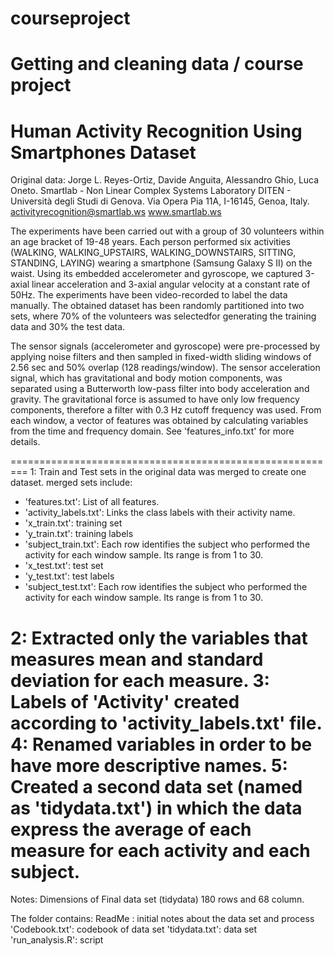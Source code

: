 courseproject
=============

Getting and cleaning data / course project
====================================================
Human Activity Recognition Using Smartphones Dataset
====================================================
Original data: 
Jorge L. Reyes-Ortiz, Davide Anguita, Alessandro Ghio, Luca Oneto.
Smartlab - Non Linear Complex Systems Laboratory
DITEN - Università degli Studi di Genova.
Via Opera Pia 11A, I-16145, Genoa, Italy.
activityrecognition@smartlab.ws
www.smartlab.ws

The experiments have been carried out with a group of 30 volunteers within an age bracket of 19-48 years. 
Each person performed six activities (WALKING, WALKING_UPSTAIRS, WALKING_DOWNSTAIRS, SITTING, STANDING, LAYING) 
wearing a smartphone (Samsung Galaxy S II) on the waist. Using its embedded accelerometer and gyroscope, we captured 
3-axial linear acceleration and 3-axial angular velocity at a constant rate of 50Hz. The experiments have been video-recorded 
to label the data manually. The obtained dataset has been randomly partitioned into two sets, where 70% of the volunteers 
was selectedfor generating the training data and 30% the test data. 

The sensor signals (accelerometer and gyroscope) were pre-processed by applying noise filters and then sampled in fixed-width 
sliding windows of 2.56 sec and 50% overlap (128 readings/window). The sensor acceleration signal, which has gravitational and 
body motion components, was separated using a Butterworth low-pass filter into body acceleration and gravity. The gravitational force 
is assumed to have only low frequency components, therefore a filter with 0.3 Hz cutoff frequency was used. From each window, 
a vector of features was obtained by calculating variables from the time and frequency domain. See 'features_info.txt' for more details. 

=========================================================
1: Train and Test sets in the original data was merged to create one dataset.
merged sets include:
- 'features.txt': List of all features.
- 'activity_labels.txt': Links the class labels with their activity name.
- 'x_train.txt': training set
- 'y_train.txt': training labels
- 'subject_train.txt': Each row identifies the subject who performed the activity for each window sample. Its range is from 1 to 30. 
- 'x_test.txt': test set
- 'y_test.txt': test labels
- 'subject_test.txt': Each row identifies the subject who performed the activity for each window sample. Its range is from 1 to 30.

2:  Extracted only the variables that measures mean and standard deviation for each measure.
3: Labels of 'Activity' created according to 'activity_labels.txt' file.
4: Renamed variables in order to be have more descriptive names. 
5: Created a second data set (named as 'tidydata.txt') in which the data express the average of each measure for each activity and each subject. 
=============================================================
Notes:
Dimensions of Final data set (tidydata) 180 rows and 68 column.  

The folder contains:
ReadMe : initial notes about the data set and process
'Codebook.txt': codebook of data set
'tidydata.txt': data set
'run_analysis.R': script
